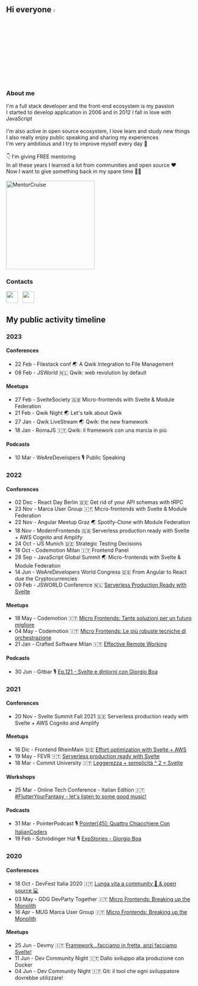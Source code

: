 ## Hi everyone <img src="https://raw.githubusercontent.com/MartinHeinz/MartinHeinz/master/wave.gif" width="5%">

### About me

I'm a full stack developer and the front-end ecosystem is my passion<br>
I started to develop application in 2006 and in 2012 I fall in love with JavaScript<br><br>
I'm also active in open source ecosystem, I love learn and study new things<br>
I also really enjoy public speaking and sharing my experiences<br>
I'm very ambitious and I try to improve myself every day :rocket:<br><br>
👇 I'm giving FREE mentoring<br>
In all these years I learned a lot from communities and open source ❤️<br>
Now I want to give something back in my spare time 💪😊<br><br>
<a href="https://mentorcruise.com/mentor/giorgioboa/"> <img src="https://cdn.mentorcruise.com/img/banner/sky-sm.svg" width="240" alt="MentorCruise"> </a><br>

### Contacts

<p align="left"> 
<a href="https://twitter.com/giorgio_boa" target="_blank" rel="noreferrer"><img src="https://raw.githubusercontent.com/danielcranney/readme-generator/main/public/icons/socials/twitter.svg" width="32" height="32" /></a>
&nbsp; 
<a href="https://it.linkedin.com/in/giorgio-boa" target="_blank" rel="noreferrer"><img src="https://raw.githubusercontent.com/danielcranney/readme-generator/main/public/icons/socials/linkedin.svg" width="32" height="32" /></a>
</p>

<!--
###
 
![My GitHub](https://github-readme-stats.vercel.app/api?theme=dracula&username=gioboa&count_private=true&show_icons=true&custom_title=My+stats&include_all_commits=true)<br>
![Top Langs](https://github-readme-stats.vercel.app/api/top-langs/?theme=dracula&username=gioboa&hide=html,php,css&count_private=true&show_icons=true&layout=compact)
<br><br>
-->
## My public activity timeline

### 2023

#### Conferences

- 22 Feb - Filestack conf 🌏 A Qwik Integration to File Management
- 08 Feb - JSWorld 🇳🇱 Qwik: web revolution by default

#### Meetups

- 27 Feb - SvelteSociety 🇬🇧 Micro-frontends with Svelte & Module Federation
- 21 Feb - Qwik Night 🌏 Let's talk about Qwik
- 27 Jan - Qwik LiveStream 🌏 Qwik: the new framework
- 18 Jan - RomaJS 🇮🇹 Qwik: il framework con una marcia in più

#### Podcasts

- 10 Mar - WeAreDevelopers 🎙️ Public Speaking

### 2022

#### Conferences

- 02 Dec - React Day Berlin 🇩🇪 Get rid of your API schemas with tRPC
- 23 Nov - Marca User Group 🇮🇹 Micro-frontends with Svelte & Module Federation
- 22 Nov - Angular Meetup Graz 🌏 Spotify-Clone with Module Federation
- 18 Nov - ModernFrontends 🇬🇧 Serverless production ready with Svelte + AWS Cognito and Amplify
- 24 Oct - iJS Munich 🇩🇪 Strategic Testing Decisions
- 18 Oct - Codemotion Milan 🇮🇹 Frontend Panel
- 28 Sep - JavaScript Global Summit 🌏 Micro-frontends with Svelte & Module Federation
- 14 Jun - WeAreDevelopers World Congress 🇩🇪 From Angular to React due the Cryptocurrencies
- 09 Feb - JSWORLD Conference 🇳🇱 [Serverless Production Ready with Svelte](https://youtu.be/i4lEouGQ2z8)

#### Meetups

- 18 May - Codemotion 🇮🇹 [Micro Frontends: Tante soluzioni per un futuro migliore](https://talks.codemotion.com/micro-frontends-tante-soluzioni-per-un-f)
- 04 May - Codemotion 🇮🇹 [Micro Frontends: Le più robuste tecniche di orchestrazione](https://talks.codemotion.com/microfronted-le-pi-robuste-tecniche-di-o)
- 21 Jan - Crafted Software Milan 🇮🇹 [Effective Remote Working](https://www.youtube.com/watch?v=JXtG0ePZpmY)

#### Podcasts

- 30 Jun - Gitbar 🎙️ [Ep.121 - Svelte e dintorni con Giorgio Boa](https://open.spotify.com/episode/7vRTQrhWyVzWSyfjvJO33J)

### 2021

#### Conferences

- 20 Nov - Svelte Summit Fall 2021 🇸🇪 Serverless production ready with Svelte + AWS Cognito and Amplify

#### Meetups

- 16 Dic - Frontend RheinMain 🇩🇪 [Effort optimization with Svelte + AWS](https://www.youtube.com/watch?v=j9absknhOmk)
- 19 May - FEVR 🇮🇹 [Serverless production ready with Svelte](https://www.youtube.com/watch?v=NE64tgpOpZM)
- 18 Mar - Commit University 🇮🇹 [Leggerezza + semplicità ^ 2 = Svelte](https://youtu.be/7CUSv5L9_Ik?t=1296)

#### Workshops

- 25 Mar - Online Tech Conference - Italian Edition 🇮🇹 [#FlutterYourFantasy - let's listen to some good music!](https://events.codemotion.com/conferences/online/2021/online-tech-conference-italian-edition-spring/workshops)

#### Podcasts

- 31 Mar - PointerPodcast 🎙️ [Pointer[45]: Quattro Chiacchiere Con ItalianCoders](https://open.spotify.com/episode/4w9OcdDihRBAiol6ZWYLQc)
- 19 Feb - Schrödinger Hat 🎙️ [ExpStories - Giorgio Boa](https://open.spotify.com/episode/0PBIUaWpJMrGEi9Jo9CrXl)

### 2020

#### Conferences

- 18 Oct - DevFest Italia 2020 🇮🇹 [Lunga vita a community 🥳 & open source 💻](https://www.youtube.com/watch?v=CcYJVAc9S80)
- 03 May - GDG DevParty Together 🇮🇹 [Micro Frontends: Breaking up the Monolith](https://youtu.be/NevD6AlZP6I?list=PLP7BVzStXmbBykvsvTfjE8U1DDd1JnoqA&t=17396)
- 16 Apr - MUG Marca User Group 🇮🇹 [Micro Frontends: Breaking up the Monolith](https://www.youtube.com/watch?v=iH3T4DvUIXU)

#### Meetups

- 25 Jun - Devmy 🇮🇹 [Framework...facciamo in fretta, anzi facciamo Svelte!](https://www.youtube.com/watch?v=VjcxPGMEhBo)
- 11 Jun - Dev Community Night 🇮🇹 Dallo sviluppo alla produzione con Docker
- 04 Jun - Dev Community Night 🇮🇹 Git: il tool che ogni sviluppatore dovrebbe utilizzare!
